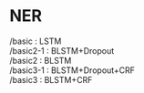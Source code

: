 # NER

/basic    : LSTM  
/basic2-1 : BLSTM+Dropout  
/basic2   : BLSTM  
/basic3-1 : BLSTM+Dropout+CRF  
/basic3   : BLSTM+CRF  